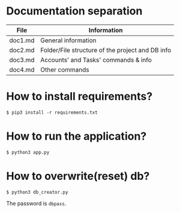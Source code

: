 # Documentation separation
| File    | Information                                      |
|---------|--------------------------------------------------|
| doc1.md | General information                              |
| doc2.md | Folder/File structure of the project and DB info |
| doc3.md | Accounts' and Tasks' commands & info             |
| doc4.md | Other commands                                   |

# How to install requirements?
```shell
$ pip3 install -r requirements.txt
```

# How to run the application?
```shell
$ python3 app.py
```

# How to overwrite(reset) db?
```shell
$ python3 db_creator.py
```

The password is `dbpass`.